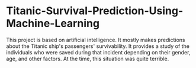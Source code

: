 # Titanic-Survival-Prediction-Using-Machine-Learning
This project is based on artificial intelligence. It mostly makes predictions about the Titanic ship's passengers' survivability. It provides a study of the individuals who were saved during that incident depending on their gender, age, and other factors. At the time, this situation was quite terrible. 
